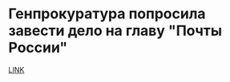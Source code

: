 # Генпрокуратура попросила завести дело на главу "Почты России"



[LINK](https://varlamov.ru/2096777.html)